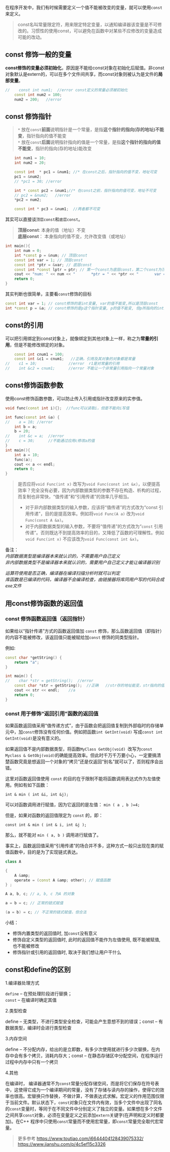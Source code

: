 在程序开发中，我们有时候需要定义一个值不能被改变的变量，就可以使用`const`来定义。
> const名叫常量限定符，用来限定特定变量，以通知编译器该变量是不可修改的。习惯性的使用const，可以避免在函数中对某些不应修改的变量造成可能的改动。

## const 修饰一般的变量

**const修饰的变量必须初始化**，原因是不能给const对象在初始化后赋值。非const对象默认是extern的，可以在多个文件间共享，而const对象则被认为是文件的**局部变量**。
```cpp
//    const int num1;  //error const定义的常量必须被初始化
    const int num2 = 100;
    num2 = 200;   //error
```

## const 修饰指针

> `*` 放在`const`**前面**说明指针是一个常量，是指**这个指针的指向(存的地址)不能变**，指针指向的值不能变     
> `*` 放在`const`**后面**说明指针指向的值是一个常量，是指**这个指针的指向的值不能变**，指针的指向(存的地址)能改变
```cpp
    int num1 = 10;
    int num2 = 20;

    const int  * pc1 = &num1; //* 在const之后，指针指向的值不变，地址可变
    pc1 = &num2;
    // *pc1 = 30; //error

    int * const pc2 = &num1;//* 在const之前，指针指向的值可变，地址不可变
    // pc2 = &num2;   //error
    *pc2 = num2;

    const int * pc3 = &num1;  //两者都不可变
```

其实可以直接谈`顶层const`和`底层const`。

> **顶层const**: 本身的值（地址）不变           
> **底层const**： 本身指向的值不变，允许改变值（或地址）
```cpp
int main(){
    int num = 0;
    int *const p = &num; // 顶层const
    const int var = 1; // 顶层const
    const int *ptr = &var; // 底层const
    const int *const lptr = ptr; // 第一个const为底层const，第二个const为顶层const
    cout << "num: " << num << "       *ptr = " << *ptr << "       var = " << var << endl;
    return 0;
}
```
其实判断也很简单，主要看`const`修饰的目标
```cpp
const int var = 1; // const修饰的是int变量, var的值不能变,所以是顶层const
int *const p = &a; // const修饰的是p这个指针变量, p的值不能变, 但p所指向的int变量,所以是顶层const
```

## const的引用

可以把引用绑定到const对象上，就像绑定到其他对象上一样，称之为**常量的引用**，但是不能修改绑定的对象。
```cpp
    const int cnum1 = 100;
    const int &c1 = cnum1;   //正确，引用及其对象的对象都是常量
//    c1 = 10;              //error  r1是对常量的引用
//    int &c2 = cnum1;      //error 不能让一个非常量引用指向一个常量对象
```

## const修饰函数参数

使用const修饰函数参数，可以防止传入引用或指针改变原来的实参值。
```cpp
void func(const int i){};  //func可以读取i，但是不能向i写值
```

```cpp
int func(const int &a) {
//    a = 10; //error
    int b = a;
    b = 20;
//    int &c = a;  //error 
//    c = 30;      //不能通过应用c修改a的值
}
int main(){
    int a = 10;
    func(a);
    cout << a << endl;
    return 0;
}
```
> 是否应将`void Func(int x)` 改写为`void Func(const int &x)`，以便提高效率？完全没有必要，因为内部数据类型的参数不存在构造、析构的过程，而复制也非常快，“值传递”和“引用传递”的效率几乎相当。
> - 对于非内部数据类型的输入参数，应该将“值传递”的方式改为“const 引用传递”，目的是提高效率。例如将`void Func(A a)` 改为`void Func(const A &a)`。
> - 对于内部数据类型的输入参数，不要将“值传递”的方式改为“`const` 引用传递”。否则既达不到提高效率的目的，又降低了函数的可理解性。例如`void Func(int x)` 不应该改为`void Func(const int &x)`。

备注：          
*内部数据类型是编译器本来就认识的，不需要用户自己定义*           
*非内部数据类型不是编译器本来就认识的，需要用户自己定义才能让编译器识别*

*运算符使用是否正确，编译器在编译扫描分析时就可以判定*                
*库函数是已编译的代码，编译器不会编译检查，由链接器将库同用户写的代码合成exe文件*

## 用const修饰函数的返回值

### const 修饰函数返回值（返回指针）

如果给以“指针传递”方式的函数返回值加 `const` 修饰，那么函数返回值（即指针）的内容不能被修改，该返回值只能被赋给加`const` 修饰的同类型指针。

例如:
```cpp
const char *getString() {
    return "a";
}

int main() {
//    char *str = getString();  //error
    const char *str = getString();  //正确   //str存的地址能变，str指向的值不能变
    cout << str << endl;    //a
    return 0;
}
```

### const 用于修饰“返回引用”函数的返回值

如果函数返回值采用“值传递方式”，由于函数会把返回值复制到外部临时的存储单元中，加`const`修饰没有任何价值。例如把函数`int GetInt(void)` 写成`const int GetInt(void)`是没有意义的。

如果返回值不是内部数据类型，将函数`MyClass GetObj(void) `改写为`const Myclass & GetObj(void)`的确能提高效率。但此时千万千万要小心，一定要搞清楚函数究竟是想返回一个对象的“拷贝”还是仅返回“别名”就可以了，否则程序会出错。

这里对函数返回值使用 `const` 的目的在于限制不能将函数调用表达式作为左值使用。例如有如下函数：
```
int & min ( int &i, int &j);
```
可以对函数调用进行赋值，因为它返回的是左值： `min ( a , b )=4;`

但是，如果对函数的返回值限定为 `const` 的，即：
```
const int & min ( int & i, int &j );
```

那么，就不能对 `min ( a, b )` 调用进行赋值了。

事实上，函数返回值采用“引用传递”的场合并不多，这种方式一般只出现在类的赋值函数中，目的是为了实现链式表达。

```cpp
class A

{
    A &amp; 
    operate = (const A &amp; other); // 赋值函数
} ;

A a, b, c; // a, b, c 为A 的对象

a = b = c; // 正常的链式赋值

(a = b) = c; // 不正常的链式赋值，但合法
```

小结：

- 修饰内置类型的返回值时, 加`const`没有意义
- 修饰自定义类型的返回值时, 此时的返回值不能作为左值使用, 既不能被赋值, 也不能被修改
- 修饰指针或引用的返回值时, 取决于我们想让用户干什么


## const和define的区别

1.编译器处理方式

`define` – 在预处理阶段进行替换；               
`const` – 在编译时确定其值

2.类型检查

define – 无类型，不进行类型安全检查，可能会产生意想不到的错误；const – 有数据类型，编译时会进行类型检查

3.内存空间

define – 不分配内存，给出的是立即数，有多少次使用就进行多少次替换，在内存中会有多个拷贝，消耗内存大；const – 在静态存储区中分配空间，在程序运行过程中内存中只有一个拷贝

4.其他

在编译时， 编译器通常不为`const`常量分配存储空间，而是将它们保存在符号表中，这使得它成为一个编译期间的常量，没有了存储与读内存的操作，使得它的效率也很高。宏替换只作替换，不做计算，不做表达式求解。宏定义的作用范围仅限于当前文件。默认状态下，`const`对象只在文件内有效，当多个文件中出现了同名的`const`变量时，等同于在不同文件中分别定义了独立的变量。如果想在多个文件之间共享`const`对象，必须在变量定义之前添加`extern`关键字(在声明和定义时都要加)。在C++ 程序中只使用`const`常量而不使用宏常量，即`const`常量完全取代宏常量。

>更多参考
> https://www.toutiao.com/i6644404128439075332/
> https://www.jianshu.com/p/4c5ef15c3326

